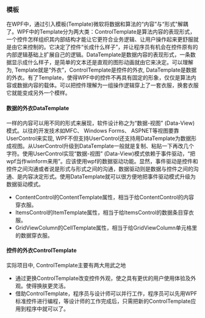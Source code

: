 ### 模板
在WPF中，通过引入模板(Template)微软将数据和算法的“内容”与“形式"解耦了。WPF中的Template分为两大类：ControlTemplate是算法内容的表现形式，一个控件怎样组织其内部结构才能让它更符合业务逻辑、让用户操作起来更舒服就是由它来控制的。它决定了控件“长成什么样子”，并让程序员有机会在控件原有的内部逻辑基础上扩展自己的逻辑。DataTemplate是数据内容的表现形式，一条数据显示成什么样子，是简单的文本还是直观的图形动画就由它来决定。可以理解为, Template就是“外衣”，ControlTemplate是控件的外衣, DataTemplate是数据的外衣。有了Template，使得WPF中的控件不再具有固定的形象，仅仅是算法内容或数据内容的载体。可以把控件理解为一组操作逻辑穿上了一套衣服，换套衣服它就能变成另外一个模样。

#### 数据的外衣DataTemplate
一样的内容可以用不同的形式来展现，软件设计称之为“数据-视图” (Data-View)模式。以往的开发技术如MFC、 Windows Forms、 ASPNET等视图要靠UserControl来实现, WPF不但支持UserControl还支持用DataTemplate为数据形成视图。从UserControl升级到DataTemplate一般就是复制、粘贴一下再改几个字符。使用UserControl实现“数据-视图” (Data-View)模式依赖于事件驱动，“把wpf当作winform来用”。应该使用wpf的数据驱动功能。显然，事件驱动是控件和控件之间沟通或者说是形式与形式之间的沟通，数据驱动则是数据与控件之间的沟通、是内容决定形式。使用DataTemplate就可以很方便地把事件驱动模式升级为数据驱动模式。

- ContentControl的ContentTemplate属性，相当于给ContentControl的内容穿衣服。
- ItemsControl的ItemTemplate属性，相当于给ItemsControl的数据条目穿衣服。
- GridViewColumn的CellTemplate属性，相当于给GridViewColumn单元格里的数据穿衣服。


#### 控件的外衣ControlTemplate
实际项目中, ControlTemplate主要有两大用武之地
- 通过更换ControlTemplate改变控件外观，使之具有更优的用户使用体验及外观。使得换肤更灵活。
- 借助ControlTemplate，程序员与设计师可以并行工作，程序员可以先用WPF标准控件进行编程，等设计师的工作完成后，只需把新的ControlTemplate应用到程序中就可以了。